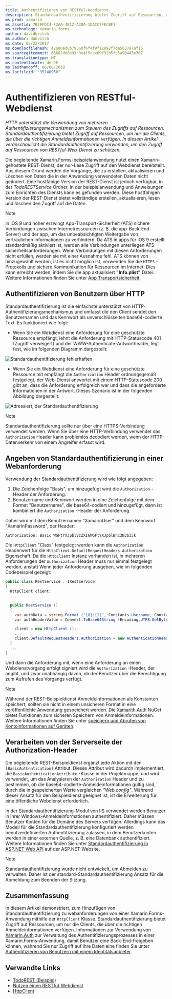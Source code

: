 ```yaml
---
title: Authentifizieren von RESTful-Webdienst
description: Standardauthentifizierung bietet Zugriff auf Ressourcen, um nur die Clients, die über die richtigen Anmeldeinformationen verfügen. In diesem Artikel erläutert die Standardauthentifizierung verwenden, um den Zugriff auf Ressourcen von RESTful-Web-Dienst zu schützen.
ms.prod: xamarin
ms.assetid: 7B5FFDC4-F2AA-4B12-A30A-1DACC7FECBF1
ms.technology: xamarin-forms
author: davidbritch
ms.author: dabritch
ms.date: 05/22/2017
ms.openlocfilehash: 42680ed8b79560f6f4f9f12892f7da5637a7af16
ms.sourcegitcommit: 66682dd8e93c0e4f5dee69f32b5fc5a96443e307
ms.translationtype: MT
ms.contentlocale: de-DE
ms.lasthandoff: 06/08/2018
ms.locfileid: "35240960"
---
```

# <a name="authenticating-a-restful-web-service"></a>Authentifizieren von RESTful-Webdienst

_HTTP unterstützt die Verwendung von mehreren Authentifizierungsmechanismen zum Steuern des Zugriffs auf Ressourcen. Standardauthentifizierung bietet Zugriff auf Ressourcen, um nur die Clients, die über die richtigen Anmeldeinformationen verfügen. In diesem Artikel veranschaulicht die Standardauthentifizierung verwenden, um den Zugriff auf Ressourcen von RESTful-Web-Dienst zu schützen._

Die begleitende Xamarin.Forms-beispielanwendung nutzt einen Xamarin-gehostete REST-Dienst, der nur-Lese Zugriff auf den Webdienst bereitstellt. Aus diesem Grund werden die Vorgänge, die zu erstellen, aktualisieren und Löschen von Daten die in der Anwendung verwendeten Daten nicht geändert. Eine hostfähige Version der REST-Dienst ist jedoch verfügbar, in der *TodoRESTService* Ordner, in der beispielanwendung und Anweisungen zum Einrichten des Diensts kann es gefunden werden. Diese hostfähigen Version der REST-Dienst bietet vollständige erstellen, aktualisieren, lesen und löschen den Zugriff auf die Daten.

> [!NOTE]
> In iOS 9 und höher erzwingt App-Transport-Sicherheit (ATS) sichere Verbindungen zwischen Internetressourcen (z. B. die app-Back-End-Server) und der app, um das unbeabsichtigten Weitergabe von vertraulichen Informationen zu verhindern. Da ATS in apps für iOS 9 erstellt standardmäßig aktiviert ist, werden alle Verbindungen unterliegen ATS sicherheitsanforderungen. Wenn Verbindungen mit diesen Anforderungen nicht erfüllen, werden sie mit einer Ausnahme fehl.
> ATS können von hinzugewählt werden, ist es nicht möglich ist, verwenden Sie die `HTTPS` -Protokolls und sichere Kommunikation für Ressourcen im Internet. Dies kann erreicht werden, indem Sie die app aktualisiert **"Info.plist"** Datei. Weitere Informationen finden Sie unter [App Transportsicherheit](~/ios/app-fundamentals/ats.md).

## <a name="authenticating-users-over-http"></a>Authentifizieren von Benutzern über HTTP

Standardauthentifizierung ist die einfachste unterstützt von HTTP-Authentifizierungsmechanismus und umfasst die den Client sendet den Benutzernamen und das Kennwort als unverschlüsselten base64-codierte Text. Es funktioniert wie folgt:

- Wenn Sie ein Webdienst eine Anforderung für eine geschützte Ressource empfängt, lehnt die Anforderung mit HTTP-Statuscode 401 (Zugriff verweigert) und der WWW-Authenticate-Antwortheader, legt fest, wie im folgenden Diagramm dargestellt:

![](rest-images/basic-authentication-fail.png "Standardauthentifizierung fehlerhaften")

- Wenn Sie ein Webdienst eine Anforderung für eine geschützte Ressource mit empfängt die `Authorization` Header ordnungsgemäß festgelegt, der Web-Dienst antwortet mit einem HTTP-Statuscode 200 gibt an, dass die Anforderung erfolgreich war und dass die angeforderte Informationen in der Antwort. Dieses Szenario ist in der folgenden Abbildung dargestellt:

![](rest-images/basic-authentication-success.png "Adressiert, der Standardauthentifizierung")

> [!NOTE]
> Standardauthentifizierung sollte nur über eine HTTPS-Verbindung verwendet werden. Wenn Sie über eine HTTP-Verbindung verwendet das <code>Authorization</code> Header kann problemlos decodiert werden, wenn der HTTP-Datenverkehr von einem Angreifer erfasst wird.

## <a name="specifying-basic-authentication-in-a-web-request"></a>Angeben von Standardauthentifizierung in einer Webanforderung

Verwendung der Standardauthentifizierung wird wie folgt angegeben:

1. Die Zeichenfolge "Basis", um hinzugefügt wird die `Authorization` -Header der Anforderung.
1. Benutzername und Kennwort werden in eine Zeichenfolge mit dem Format "Benutzername", die base64-codiert und hinzugefügt, dann ist kombiniert die `Authorization` -Header der Anforderung.

Daher wird mit dem Benutzernamen "XamarinUser" und dem Kennwort "XamarinPassword", der Header:

```csharp
Authorization: Basic WGFtYXJpblVzZXI6WGFtYXJpblBhc3N3b3Jk
```

Die `HttpClient` "Class" festgelegt werden kann die `Authorization` Headerwert für die `HttpClient.DefaultRequestHeaders.Authorization` Eigenschaft. Da die `HttpClient` Instanz vorhanden ist, in mehreren Anforderungen der `Authorization` Header muss nur einmal festgelegt werden, anstatt Wenn jeder Anforderung ausgeben, wie im folgenden Codebeispiel gezeigt:

```csharp
public class RestService : IRestService
{
  HttpClient client;
  ...

  public RestService ()
  {
    var authData = string.Format ("{0}:{1}", Constants.Username, Constants.Password);
    var authHeaderValue = Convert.ToBase64String (Encoding.UTF8.GetBytes (authData));

    client = new HttpClient ();
    ...
    client.DefaultRequestHeaders.Authorization = new AuthenticationHeaderValue ("Basic", authHeaderValue);
  }
  ...
}
```

Und dann die Anforderung mit, wenn eine Anforderung an einen Webdienstvorgang erfolgt signiert wird die `Authorization` -Header, der angibt, und zwar unabhängig davon, ob der Benutzer über die Berechtigung zum Aufrufen des Vorgangs verfügt.

> [!NOTE]
> Während der REST-Beispieldienst Anmeldeinformationen als Konstanten speichert, sollten sie nicht in einem unsicheren Format in eine veröffentlichte Anwendung gespeichert werden. Die [Xamarith.Auth](https://www.nuget.org/packages/Xamarin.Auth/) NuGet bietet Funktionen zum sicheren Speichern von Anmeldeinformationen. Weitere Informationen finden Sie unter [speichern und Abrufen von Kontoinformationen auf Geräten](~/xamarin-forms/data-cloud/authentication/oauth.md).


## <a name="processing-the-authorization-header-server-side"></a>Verarbeiten von der Serverseite der Authorization-Header

Die begleitende REST-Beispieldienst ergänzt jede Aktion mit den `[BasicAuthentication]` Attribut. Dieses Attribut wird dadurch implementiert, die `BasicAuthenticationAttribute` -Klasse in der Projektmappe, und wird verwendet, um das Analysieren der `Authorization` Header und zu bestimmen, ob die base64-codierte-Anmeldeinformationen gültig sind, durch die in gespeicherten Werte vergleichen *"Web.config"*. Während dieser Ansatz für den Beispieldienst geeignet ist, ist die Erweiterung für eine öffentliche Webdienst erforderlich.

In der Standardauthentifizierung-Modul von IIS verwendet werden Benutzer in ihrer Windows-Anmeldeinformationen authentifiziert. Daher müssen Benutzer Konten für die Domäne des Servers verfügen. Allerdings kann das Modell für die Standardauthentifizierung konfiguriert werden benutzerdefinierten Authentifizierung zulassen, in dem Benutzerkonten werden in einer externen Quelle, z. B. eine Datenbank authentifiziert. Weitere Informationen finden Sie unter [Standardauthentifizierung in ASP.NET Web API](http://www.asp.net/web-api/overview/security/basic-authentication) auf der ASP.NET-Website.

> [!NOTE]
> Standardauthentifizierung wurde nicht entwickelt, um Abmelden zu verwalten. Daher ist der standard-Standardauthentifizierung Ansatz für die Abmeldung zum Beenden der Sitzung.

## <a name="summary"></a>Zusammenfassung

In diesem Artikel demonstriert, zum Hinzufügen von Standardauthentifizierung zu webanforderungen von einer Xamarin.Forms-Anwendung mithilfe der `HttpClient` Klasse. Standardauthentifizierung bietet Zugriff auf Ressourcen, um nur die Clients, die über die richtigen Anmeldeinformationen verfügen. Informationen zur Verwendung von [Xamarin.Auth](https://www.nuget.org/packages/Xamarin.Auth/) zur Verwaltung des Authentifizierungsprozesses in einer Xamarin.Forms-Anwendung, damit Benutzer eine Back-End-freigeben können, während Sie nur Zugriff auf ihre Daten eine finden Sie unter [Authentifizieren von Benutzern mit einem Identitätsanbieter](~/xamarin-forms/data-cloud/authentication/oauth.md).


## <a name="related-links"></a>Verwandte Links

- [TodoREST (Beispiel)](https://developer.xamarin.com/samples/xamarin-forms/WebServices/TodoREST/)
- [Nutzen einen RESTful-Webdienst](~/xamarin-forms/data-cloud/consuming/rest.md)
- [HttpClient](https://msdn.microsoft.com/library/system.net.http.httpclient(v=vs.110).aspx)
